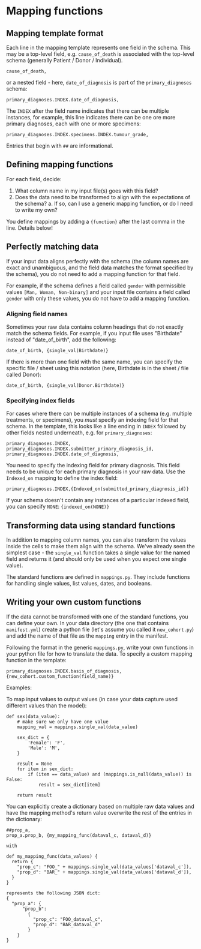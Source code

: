 # Mapping functions

## Mapping template format

Each line in the mapping template represents one field in the schema. This may be a top-level field, e.g. `cause_of_death` is associated with the top-level schema (generally Patient / Donor / Individual).

`cause_of_death,`

or a nested field - here, `date_of_diagnosis` is part of the `primary_diagnoses` schema:

`primary_diagnoses.INDEX.date_of_diagnosis,`

The `INDEX` after the field name indicates that there can be multiple instances, for example, this line indicates there can be one ore more primary diagnoses, each with one or more specimens:

`primary_diagnoses.INDEX.specimens.INDEX.tumour_grade,`

Entries that begin with `##` are informational.

## Defining mapping functions

For each field, decide:

1. What column name in my input file(s) goes with this field?
2. Does the data need to be transformed to align with the expectations of the schema?
    a. If so, can I use a generic mapping function, or do I need to write my own?

You define mappings by adding a `{function}` after the last comma in the line. Details below!

## Perfectly matching data

If your input data aligns perfectly with the schema (the column names are exact and unambiguous, and the field data matches the format specified by the schema), you do not need to add a mapping function for that field.

For example, if the schema defines a field called `gender` with permissible values `[Man, Woman, Non-binary]` and your input file contains a field called `gender` with only these values, you do not have to add a mapping function.


### Aligning field names

Sometimes your raw data contains column headings that do not exactly match the schema fields. For example, if you input file uses "Birthdate" instead of "date_of_birth", add the following:

`date_of_birth, {single_val(Birthdate)}`

If there is more than one field with the same name, you can specify the specific file / sheet using this notation (here, Birthdate is in the sheet / file called Donor):

`date_of_birth, {single_val(Donor.Birthdate)}`

### Specifying index fields

For cases where there can be multiple instances of a schema (e.g. multiple treatments, or specimens), you _must_ specify an indexing field for that schema. In the template, this looks like a line ending in `INDEX` followed by other fields nested underneath, e.g. for `primary_diagnoses`:

```
primary_diagnoses.INDEX,
primary_diagnoses.INDEX.submitter_primary_diagnosis_id,
primary_diagnoses.INDEX.date_of_diagnosis,
```

You need to specify the indexing field for primary diagnosis. This field needs to be unique for each primary diagnosis in your raw data. Use the `Indexed_on` mapping to define the index field:

`primary_diagnoses.INDEX,{Indexed_on(submitted_primary_diagnosis_id)}`

If your schema doesn't contain any instances of a particular indexed field, you can specify `NONE`:
`{indexed_on(NONE)}`


## Transforming data using standard functions

In addition to mapping column names, you can also transform the values inside the cells to make them align with the schema. We've already seen the simplest case - the `single_val` function takes a single value for the named field and returns it (and should only be used when you expect one single value).

The standard functions are defined in `mappings.py`. They include functions for handling single values, list values, dates, and booleans.


## Writing your own custom functions

If the data cannot be transformed with one of the standard functions, you can define your own. In your data directory (the one that contains `manifest.yml`) create a python file (let's assume you called it `new_cohort.py`) and add the name of that file as the `mapping` entry in the manifest.

Following the format in the generic `mappings.py`, write your own functions in your python file for how to translate the data. To specify a custom mapping function in the template:

`primary_diagnoses.INDEX.basis_of_diagnosis,{new_cohort.custom_function(field_name)}`

Examples:

To map input values to output values (in case your data capture used different values than the model):

```
def sex(data_value):
    # make sure we only have one value
    mapping_val = mappings.single_val(data_value)

    sex_dict = {
        'Female': 'F',
        'Male': 'M',
    }

    result = None
    for item in sex_dict:
        if (item == data_value) and (mappings.is_null(data_value)) is False:
            result = sex_dict[item]

    return result
```

You can explicitly create a dictionary based on multiple raw data values and have the mapping method's return value overwrite the rest of the entries in the dictionary:

```
##prop_a,
prop_a.prop_b, {my_mapping_func(dataval_c, dataval_d)}

with

def my_mapping_func(data_values) {
  return {
    "prop_c": "FOO_" + mappings.single_val(data_values['dataval_c']),
    "prop_d": "BAR_" + mappings.single_val(data_values['dataval_d']),
  }
}

represents the following JSON dict:
{
  "prop_a": {
      "prop_b":
        {
          "prop_c": "FOO_dataval_c",
          "prop_d": "BAR_dataval_d"
        }
    }
}

```
